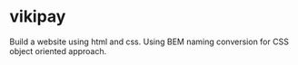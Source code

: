# vikipay
Build a website using html and css. Using BEM naming conversion for CSS object oriented approach.

